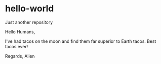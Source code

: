 # hello-world
Just another repository

Hello Humans,

I've had tacos on the moon and find them far superior to Earth tacos.
Best tacos ever!

Regards,
Alien
